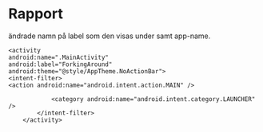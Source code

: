 
# Rapport

ändrade namn på label som den visas under samt app-name.

    <activity
    android:name=".MainActivity"
    android:label="ForkingAround"
    android:theme="@style/AppTheme.NoActionBar">
    <intent-filter>
    <action android:name="android.intent.action.MAIN" />

                <category android:name="android.intent.category.LAUNCHER" />
            </intent-filter>
        </activity>
